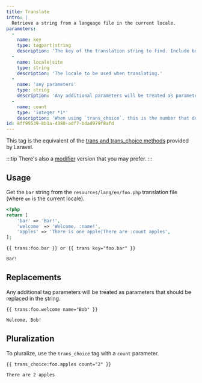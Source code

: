 ```yaml
---
title: Translate
intro: |
  Retrieve a string from a language file in the current locale.
parameters:
  -
    name: key
    type: tagpart|string
    description: 'The key of the translation string to find. Include both the filename and string key delimited with dots. Can be used as a tag part or a `key` parameter. If your key contains a namespace, you should use the key parameter instead of the tag part.'
  -
    name: locale|site
    type: string
    description: 'The locale to be used when translating.'
  -
    name: 'any parameters'
    type: string
    description: 'Any additional parameters will be treated as parameters that should be replaced in the string.'
  -
    name: count
    type: 'integer *1*'
    description: 'When using `trans_choice`, this is the number that defines the pluralization.'
id: 8ff99539-8b1a-4380-adf7-bdad979f8afd
---
```

This tag is the equivalent of the [trans and trans_choice methods](https://laravel.com/docs/localization) provided by Laravel.

:::tip
There's also a [modifier](/modifiers/trans) version that you may prefer.
:::

## Usage

Get the `bar` string from the `resources/lang/en/foo.php` translation file (where `en` is the current locale).

```php
<?php
return [
    'bar' => 'Bar!',
    'welcome' => 'Welcome, :name!',
    'apples' => 'There is one apple|There are :count apples',
];
```

```
{{ trans:foo.bar }} or {{ trans key="foo.bar" }}
```

```html
Bar!
```

## Replacements

Any additional tag parameters will be treated as parameters that should be replaced in the string.

```
{{ trans:foo.welcome name="Bob" }}
```

```html
Welcome, Bob!
```

## Pluralization

To pluralize, use the `trans_choice` tag with a `count` parameter.

```
{{ trans_choice:foo.apples count="2" }}
```

```html
There are 2 apples
```
